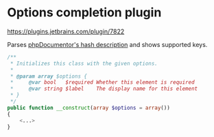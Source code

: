 Options completion plugin
====================

https://plugins.jetbrains.com/plugin/7822

Parses [phpDocumentor's hash description](https://github.com/phpDocumentor/fig-standards/blob/master/proposed/phpdoc.md#7-describing-hashes) and shows supported keys.

```php
/**
 * Initializes this class with the given options.
 *
 * @param array $options {
 *     @var bool   $required Whether this element is required
 *     @var string $label    The display name for this element
 * }
 */
public function __construct(array $options = array())
{
    <...>
}
```
